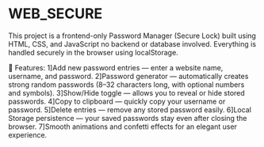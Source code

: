 # WEB_SECURE
This project is a frontend-only Password Manager (Secure Lock) built using HTML, CSS, and JavaScript no backend or database involved. Everything is handled securely in the browser using localStorage.

🔐 Features:
1]Add new password entries — enter a website name, username, and password.
2]Password generator — automatically creates strong random passwords (8–32 characters long, with optional numbers and symbols).
3]Show/Hide toggle — allows you to reveal or hide stored passwords.
4]Copy to clipboard — quickly copy your username or password.
5]Delete entries — remove any stored password easily.
6]Local Storage persistence — your saved passwords stay even after closing the browser.
7]Smooth animations and confetti effects for an elegant user experience.

